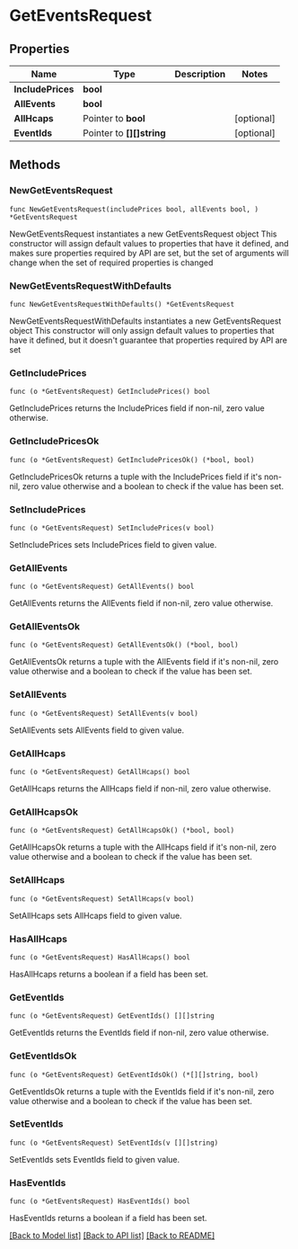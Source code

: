 # GetEventsRequest

## Properties

Name | Type | Description | Notes
------------ | ------------- | ------------- | -------------
**IncludePrices** | **bool** |  | 
**AllEvents** | **bool** |  | 
**AllHcaps** | Pointer to **bool** |  | [optional] 
**EventIds** | Pointer to **[][]string** |  | [optional] 

## Methods

### NewGetEventsRequest

`func NewGetEventsRequest(includePrices bool, allEvents bool, ) *GetEventsRequest`

NewGetEventsRequest instantiates a new GetEventsRequest object
This constructor will assign default values to properties that have it defined,
and makes sure properties required by API are set, but the set of arguments
will change when the set of required properties is changed

### NewGetEventsRequestWithDefaults

`func NewGetEventsRequestWithDefaults() *GetEventsRequest`

NewGetEventsRequestWithDefaults instantiates a new GetEventsRequest object
This constructor will only assign default values to properties that have it defined,
but it doesn't guarantee that properties required by API are set

### GetIncludePrices

`func (o *GetEventsRequest) GetIncludePrices() bool`

GetIncludePrices returns the IncludePrices field if non-nil, zero value otherwise.

### GetIncludePricesOk

`func (o *GetEventsRequest) GetIncludePricesOk() (*bool, bool)`

GetIncludePricesOk returns a tuple with the IncludePrices field if it's non-nil, zero value otherwise
and a boolean to check if the value has been set.

### SetIncludePrices

`func (o *GetEventsRequest) SetIncludePrices(v bool)`

SetIncludePrices sets IncludePrices field to given value.


### GetAllEvents

`func (o *GetEventsRequest) GetAllEvents() bool`

GetAllEvents returns the AllEvents field if non-nil, zero value otherwise.

### GetAllEventsOk

`func (o *GetEventsRequest) GetAllEventsOk() (*bool, bool)`

GetAllEventsOk returns a tuple with the AllEvents field if it's non-nil, zero value otherwise
and a boolean to check if the value has been set.

### SetAllEvents

`func (o *GetEventsRequest) SetAllEvents(v bool)`

SetAllEvents sets AllEvents field to given value.


### GetAllHcaps

`func (o *GetEventsRequest) GetAllHcaps() bool`

GetAllHcaps returns the AllHcaps field if non-nil, zero value otherwise.

### GetAllHcapsOk

`func (o *GetEventsRequest) GetAllHcapsOk() (*bool, bool)`

GetAllHcapsOk returns a tuple with the AllHcaps field if it's non-nil, zero value otherwise
and a boolean to check if the value has been set.

### SetAllHcaps

`func (o *GetEventsRequest) SetAllHcaps(v bool)`

SetAllHcaps sets AllHcaps field to given value.

### HasAllHcaps

`func (o *GetEventsRequest) HasAllHcaps() bool`

HasAllHcaps returns a boolean if a field has been set.

### GetEventIds

`func (o *GetEventsRequest) GetEventIds() [][]string`

GetEventIds returns the EventIds field if non-nil, zero value otherwise.

### GetEventIdsOk

`func (o *GetEventsRequest) GetEventIdsOk() (*[][]string, bool)`

GetEventIdsOk returns a tuple with the EventIds field if it's non-nil, zero value otherwise
and a boolean to check if the value has been set.

### SetEventIds

`func (o *GetEventsRequest) SetEventIds(v [][]string)`

SetEventIds sets EventIds field to given value.

### HasEventIds

`func (o *GetEventsRequest) HasEventIds() bool`

HasEventIds returns a boolean if a field has been set.


[[Back to Model list]](../README.md#documentation-for-models) [[Back to API list]](../README.md#documentation-for-api-endpoints) [[Back to README]](../README.md)


